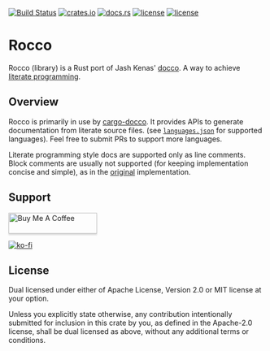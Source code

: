 
[![Build Status](https://github.com/creativcoder/cargo-docco/workflows/build/badge.svg)](https://github.com/creativcoder/cargo-docco/actions)
[![crates.io](https://img.shields.io/crates/v/cargo-docco.svg)](https://crates.io/crates/cargo-docco)
[![docs.rs](https://docs.rs/rocco/badge.svg)](https://docs.rs/rocco/)
[![license](https://img.shields.io/badge/License-MIT-blue.svg)](https://github.com/creativcoder/avrow/blob/master/LICENSE-MIT)
[![license](https://img.shields.io/badge/License-Apache%202.0-blue.svg)](https://github.com/creativcoder/avrow/blob/master/LICENSE-APACHE)

# Rocco

Rocco (library) is a Rust port of Jash Kenas' [docco](https://github.com/jashkenas/docco). A way to achieve [literate programming](http://www.literateprogramming.com/).

## Overview

Rocco is primarily in use by [cargo-docco](https://github.com/creativcoder/cargo-docco).
It provides APIs to generate documentation from literate source files. (see [`languages.json`](src/assets/languages.json) for supported languages). Feel free to submit PRs to support more languages.

Literate programming style docs are supported only as line comments. Block comments are usually not supported (for keeping implementation concise and simple), as in the [original](http://ashkenas.com/docco) implementation.

## Support

<a href="https://www.buymeacoffee.com/creativcoder" target="_blank"><img src="https://www.buymeacoffee.com/assets/img/custom_images/orange_img.png" alt="Buy Me A Coffee" style="height: 41px !important;width: 174px !important;box-shadow: 0px 3px 2px 0px rgba(190, 190, 190, 0.5) !important;-webkit-box-shadow: 0px 3px 2px 0px rgba(190, 190, 190, 0.5) !important;" ></a>

[![ko-fi](https://www.ko-fi.com/img/githubbutton_sm.svg)](https://ko-fi.com/P5P71YZ0L)

## License

Dual licensed under either of Apache License, Version 2.0 or MIT license at your option.

Unless you explicitly state otherwise, any contribution intentionally submitted for inclusion in this crate by you, as defined in the Apache-2.0 license, shall be dual licensed as above, without any additional terms or conditions.